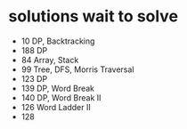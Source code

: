 # solutions wait to solve

- 10 DP, Backtracking
- 188 DP
- 84 Array, Stack
- 99 Tree, DFS, Morris Traversal
- 123 DP
- 139 DP, Word Break
- 140 DP, Word Break II
- 126 Word Ladder II
- 128 
## 